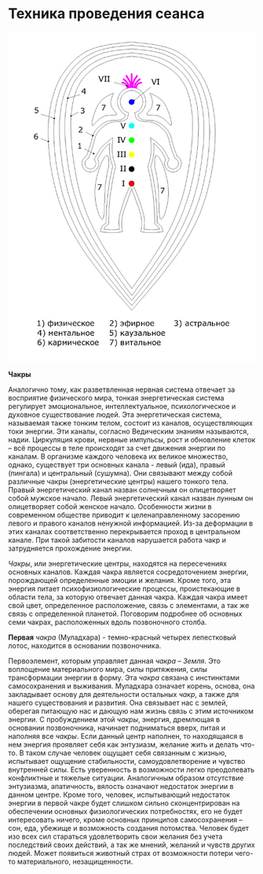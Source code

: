 # Техника проведения сеанса

![](.gitbook/assets/linga_sharira_2.png)

**Чакры**

Аналогично тому, как разветвленная нервная система отвечает за восприятие физического мира, тонкая энергетическая система регулирует эмоциональное, интеллектуальное, психологическое и духовное существование людей. Эта энергетическая система, называемая также тонким телом, состоит из каналов, осуществляющих токи энергии. Эти каналы, согласно Ведическим знаниям называются, надии. Циркуляция крови, нервные импульсы, рост и обновление клеток – всё процессы в теле происходят за счет движения энергии по каналам. В организме каждого человека их великое множество, однако, существует три основных канала - левый \(ида\), правый \(пингала\) и центральный \(сушумна\). Они связывают между собой различные чакры \(энергетические центры\) нашего тонкого тела. Правый энергетический канал назван солнечным он олицетворяет собой мужское начало. Левый энергетический канал назван лунным он олицетворяет собой женское начало. Особенности жизни в современном обществе приводит к целенаправленному засорению левого и правого каналов ненужной информацией. Из-за деформации в этих каналах соответственно перекрывается проход в центральном канале. При такой забитости каналов нарушается работа чакр и затрудняется прохождение энергии. 

_Чакры_, или энергетические центры, находятся на пересечениях основных каналов. Каждая чакра является сосредоточением энергии, порождающей определенные эмоции и желания. Кроме того, эта энергия питает психофизиологические процессы, проистекающие в области тела, за которую отвечает данная чакра. Каждая чакра имеет свой цвет, определенное расположение, связь с элементами, а так же связь с определенной планетой. Поговорим подробнее об основных семи чакрах, расположенных вдоль позвоночного столба.

**Первая** _чакра_ \(Муладхара\) - темно-красный четырех лепестковый лотос, находится в основании позвоночника. 

Первоэлемент, которым управляет данная _чакра_ – _Земля_. Это воплощение материального мира, силы притяжения, силы трансформации энергии в форму. Эта _чакра_ связана с инстинктами самосохранения и выживания. Муладхара означает корень, основа, она закладывает основу для деятельности остальных _чакр_, а также для нашего существования и развития. Она связывает нас с землей, оберегая питающую нас и дающую нам жизнь связь с этим источником энергии. С пробуждением этой _чакры_, энергия, дремлющая в основании позвоночника, начинает подниматься вверх, питая и наполняя все _чакры_. Если данный центр наполнен, то находящаяся в нем энергия проявляет себя как энтузиазм, желание жить и делать что-то. В таком случае человек ощущает себя связанным с жизнью, испытывает ощущение стабильности, самоудовлетворение и чувство внутренней силы. Есть уверенность в возможности легко преодолевать конфликтные и тяжелые ситуации. Аналогичным образом отсутствие энтузиазма, апатичность, вялость означают недостаток энергии в данном центре. Кроме того, человек, испытывающий недостаток энергии в первой чакре будет слишком сильно сконцентрирован на обеспечении основных физиологических потребностях, его не будет интересовать ничего, кроме основных принципов самосохранения – сон, еда, убежище  и возможность создания потомства.  Человек будет изо всех сил стараться удовлетворить свои желания без учета последствий своих действий, а так же мнений, желаний и чувств других людей. Может появиться животный страх от возможности потери чего-то материального, незащищенности.    
  


